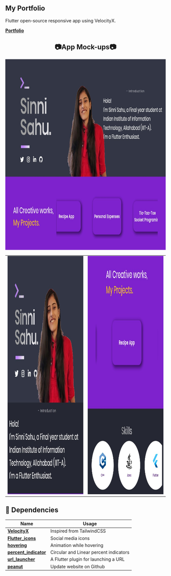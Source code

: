 ## My Portfolio

Flutter open-source responsive app using VelocityX.

[**Portfolio**](https://sinnisahu.github.io/My-Portfolio/#/)

<!-- ## 📸 ScreenShots 📷 -->

<div align="center">

## 📷App Mock-ups📷

<img src = "images\img1.jpg" width = 1260 height = 600>

<table>
<tr>
  <td><img src = "images\img2.jpg" width = 400 height = 750></td>
  <td><img src = "images\img3.jpg" width = 400 height = 750></td>
</tr>
</table>

</div>

<!-- <img src = "images\web1.jpg" width = 1260 height = 600> -->


## 🔌 Dependencies

| Name                                                                | Usage                                   |
| ------------------------------------------------------------------- | --------------------------------------- |
| [**VelocityX**](https://pub.dev/packages/velocity_x)                | Inspired from TailwindCSS               |
| [**Flutter_icons**](https://pub.dev/packages/flutter_icons)         | Social media icons                      |
| [**hovering**](https://pub.dev/packages/hovering)                   | Animation while hovering                |
| [**percent_indicator**](https://pub.dev/packages/percent_indicator) | Circular and Linear percent indicators  |
| [**url_launcher**](https://pub.dev/packages/url_launcher)           | A Flutter plugin for launching a URL    |
| [**peanut**](https://pub.dev/packages/peanut)                       | Update website on Github                |